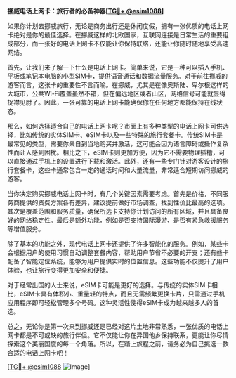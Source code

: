 **挪威电话上网卡：旅行者的必备神器[[TG💪+ @esim1088](https://t.me/s/esim1088)]**

如果你计划去挪威旅行，无论是商务出行还是休闲度假，拥有一张优质的电话上网卡绝对是你的最佳选择。在挪威这样的北欧国家，互联网连接是日常生活的重要组成部分，而一张好的电话上网卡不仅能让你保持联络，还能让你随时随地享受高速网络。

首先，让我们来了解一下什么是电话上网卡。简单来说，它是一种可以插入手机、平板或笔记本电脑的小型SIM卡，提供语音通话和数据流量服务。对于前往挪威的游客而言，这张卡的重要性不言而喻。在挪威，尤其是在像奥斯陆、卑尔根这样的大城市，公共Wi-Fi覆盖虽然不错，但在偏远地区或者山区，网络信号可能就显得捉襟见肘了。因此，一张可靠的电话上网卡能确保你在任何地方都能保持在线状态。

那么，如何选择适合自己的电话上网卡呢？市面上有多种类型的电话上网卡可供选择，比如传统的实体SIM卡、eSIM卡以及一些特殊的旅行套餐卡。传统SIM卡是最常见的类型，需要你亲自到当地购买并激活，这可能会因为语言障碍或操作复杂性而让人感到困扰。相比之下，eSIM卡则更加方便，因为它不需要物理插槽，可以直接通过手机上的设置进行下载和激活。此外，还有一些专门针对游客设计的旅行套餐卡，这些卡通常包含一定的通话时间和大量流量，非常适合短期访问挪威的游客。

当你决定购买挪威电话上网卡时，有几个关键因素需要考虑。首先是价格，不同服务商提供的资费方案各有差异，建议提前做好市场调查，找到性价比最高的选项。其次是覆盖范围和服务质量，确保所选卡支持你计划访问的所有区域，并且具备良好的网络稳定性。最后是额外功能，例如是否支持国际漫游、是否有紧急救援服务等增值服务。

除了基本的功能之外，现代电话上网卡还提供了许多智能化的服务。例如，某些卡会根据用户的使用习惯自动调整套餐内容，帮助用户节省不必要的开支；还有些卡配备了智能定位系统，能够为用户提供实时的位置信息。这些功能不仅提升了用户体验，也让旅行变得更加安全和便捷。

对于经常出国的人士来说，eSIM卡可能是更好的选择。与传统的实体SIM卡相比，eSIM卡具有体积小、重量轻的特点，而且无需频繁更换卡片，只需通过手机应用程序即可轻松管理多个号码。这种灵活性使得eSIM卡成为越来越多人的首选。

总之，无论你是第一次来到挪威还是已经对这片土地非常熟悉，一张优质的电话上网卡都是不可或缺的旅行伴侣。它不仅能让你在异国他乡保持联系，更能让你尽情探索这个美丽国度的每一个角落。所以，在踏上旅程之前，请务必为自己挑选一款合适的电话上网卡吧！

[[TG💪+ @esim1088](https://t.me/s/esim1088) ![Image](https://i.postimg.cc/4NQfJmqS/Snipaste-2025-05-13-00-14-12.png)]